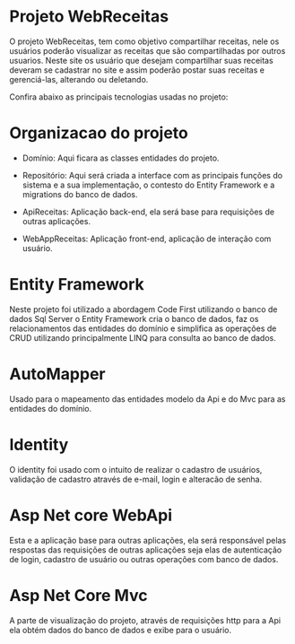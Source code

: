 # Projeto WebReceitas
O projeto WebReceitas, tem como objetivo compartilhar receitas, nele os usuários poderão visualizar as receitas que são compartilhadas por outros usuarios. Neste site os usuário que desejam compartilhar suas receitas deveram se cadastrar no site e assim poderão postar suas receitas e gerenciá-las, alterando ou deletando.

Confira abaixo as principais tecnologias usadas no projeto:

# Organizacao do projeto
- Domínio: Aqui ficara as classes entidades do projeto.

- Repositório: Aqui será criada a interface com as principais funções do sistema e a sua implementação, o contesto do Entity Framework e a migrations do banco de dados.

- ApiReceitas: Aplicação back-end, ela será base para requisições de outras aplicações.

- WebAppReceitas: Aplicação front-end, aplicação de interação com usuário.

# Entity Framework
Neste projeto foi utilizado a abordagem Code First utilizando o banco de dados Sql Server o Entity Framework cria o banco de dados, faz os relacionamentos das entidades do domínio e simplifica as operações de CRUD utilizando principalmente LINQ para consulta ao banco de dados.

# AutoMapper
Usado para o mapeamento das entidades modelo da Api e do Mvc para as entidades do domínio.

# Identity
O identity foi usado com o intuito de realizar o cadastro de usuários, validação de cadastro através de e-mail, login e alteracão de senha.

# Asp Net core WebApi
Esta e a aplicação base para outras aplicações, ela será responsável pelas respostas das requisições de outras aplicações seja elas de autenticação de login, cadastro de usuário ou outras operações com banco de dados.

# Asp Net Core Mvc
A parte de visualização do projeto, através de requisições http para a Api ela obtém dados do banco de dados e exibe para o usuário.